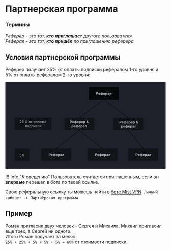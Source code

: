# Партнерская программа
### Термины
*Реферер - это тот, **кто приглашает** другого пользователя.*  
*Реферал - это тот, **кто пришёл** по приглашению реферера.*  

## Условия партнерской программы

Реферер получает 25% от оплаты подписки рефералом 1-го уровня и 5% от оплаты рефералом 2-го уровня:  

<div style="text-align: center;">
  <img src="/media/chema_referral.png" width="700" />
    <p></p>
</div>

!!! Info "К сведению"
    Пользователь считается приглашенным, если он **впервые** перешел в бота по твоей ссылке.  

Свою реферальную ссылку ты можешь найти в [боте Mist VPN](https://t.me/mistvpn_bot): `Личный кабинет -> Партнёрская программа`

## Пример
Роман пригласил двух человек - Сергея и Михаила. Михаил пригласил еще трех, а Сергей ни одного.  
Итого Роман получает за месяц:  
`25% + 25% + 5% + 5% + 5% = 60%` от стоимости подписки.